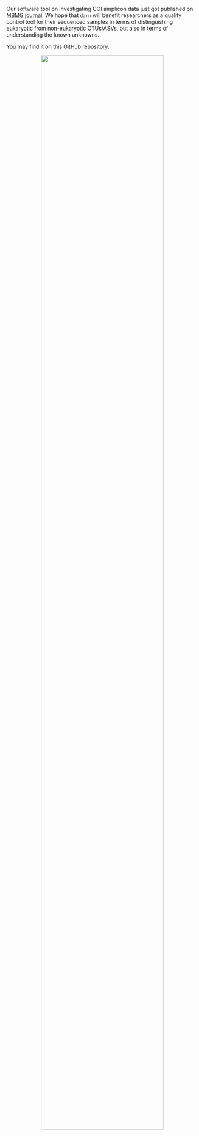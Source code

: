 <!-- ---
title: new publication 
author: Haris Z
layout: post
--- -->

Our software tool on investigating COI amplicon data  just got published on [MBMG journal](https://mbmg.pensoft.net/article/69657/). We hope that `darn` will benefit researchers as a quality control tool for their sequenced samples in terms of distinguishing eukaryotic from non-eukaryotic OTUs/ASVs, but also in terms of understanding the known unknowns. 


You may find it on this [GitHub repository](https://github.com/hariszaf/darn).

<p align="center">
<img src="https://raw.githubusercontent.com/hariszaf/darn/main/figures/placements_of_consensus_seqs_transpaernt.png" width="80%" height="85%">
</p>
